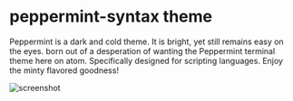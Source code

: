 # peppermint-syntax theme

Peppermint is a dark and cold theme. It is bright, yet still remains easy on the eyes.
born out of a desperation of wanting the Peppermint terminal theme here on atom.
Specifically designed for scripting languages.
Enjoy the minty flavored goodness!

![screenshot](https://f.cloud.github.com/assets/69169/2289498/4c3cb0ec-a009-11e3-8dbd-077ee11741e5.gif)
